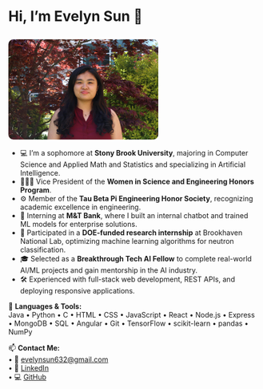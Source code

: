 <h1>Hi, I’m <b>Evelyn Sun 👋</b></h1>

<img src="IMG_3250.jpg" alt="Evelyn Sun" width="300" style="border-radius: 10px; margin-top: 10px;">

<ul>
  <li>💻 I’m a sophomore at <b>Stony Brook University</b>, majoring in Computer Science and Applied Math and Statistics and specializing in Artificial Intelligence.</li>
  <li>👩🏻‍💻 Vice President of the <b>Women in Science and Engineering Honors Program</b>.</li>
  <li>⚙️ Member of the <b>Tau Beta Pi Engineering Honor Society</b>, recognizing academic excellence in engineering.</li>
  <li>🧠 Interning at <b>M&T Bank</b>, where I built an internal chatbot and trained ML models for enterprise solutions.</li>
  <li>🔬 Participated in a <b>DOE-funded research internship</b> at Brookhaven National Lab, optimizing machine learning algorithms for neutron classification.</li>
  <li>🎓 Selected as a <b>Breakthrough Tech AI Fellow</b> to complete real-world AI/ML projects and gain mentorship in the AI industry.</li>
  <li>🛠️ Experienced with full-stack web development, REST APIs, and deploying responsive applications.</li>
</ul>

🧰 <b>Languages & Tools:</b>  
Java • Python • C • HTML • CSS • JavaScript • React • Node.js • Express • MongoDB • SQL • Angular • Git • TensorFlow • scikit-learn • pandas • NumPy

📫 <b>Contact Me:</b>  
• 📧 evelynsun632@gmail.com  
• 💼 <a href="https://www.linkedin.com/in/evelyn-sun-845642296/" target="_blank">LinkedIn</a>  
• 💻 <a href="https://github.com/e2sun" target="_blank">GitHub</a>  
